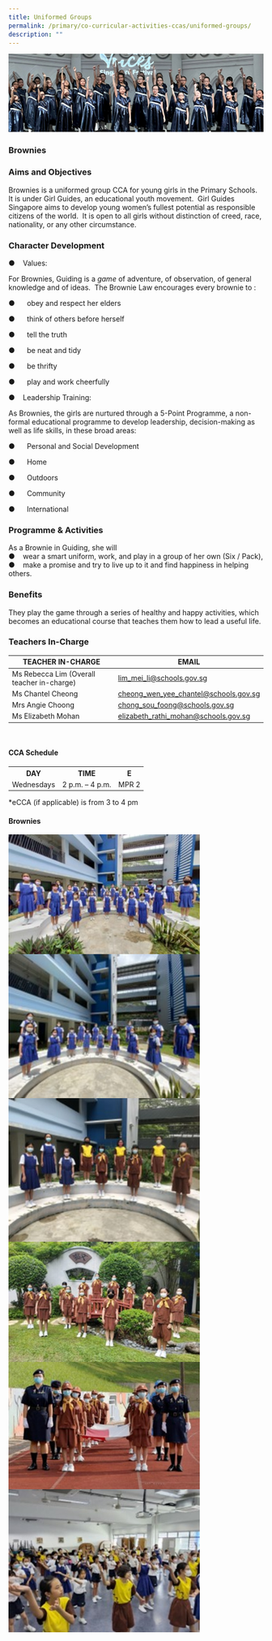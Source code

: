 ```yaml
---
title: Uniformed Groups
permalink: /primary/co-curricular-activities-ccas/uniformed-groups/
description: ""
---
```

![](/images/01%20Banner%20Photos/cca.jpg)

### **Brownies**

### **Aims and  Objectives**

Brownies is a uniformed group CCA for young girls in the Primary Schools. It is under Girl Guides, an educational youth movement.&nbsp; Girl Guides Singapore aims to develop young women’s fullest potential as responsible citizens of the world.&nbsp; It is open to all girls without distinction of creed, race, nationality, or any other circumstance.

### **Character Development**

●&nbsp;&nbsp;&nbsp;&nbsp;Values:

For Brownies, Guiding is a&nbsp;_game_&nbsp;of adventure, of observation, of general knowledge and of ideas.&nbsp; The Brownie Law encourages every brownie to :

●&nbsp;&nbsp;&nbsp;&nbsp;&nbsp;&nbsp;obey and respect her elders

●&nbsp;&nbsp;&nbsp;&nbsp;&nbsp;&nbsp;think of others before herself

●&nbsp;&nbsp;&nbsp;&nbsp;&nbsp;&nbsp;tell the truth

●&nbsp;&nbsp;&nbsp;&nbsp;&nbsp;&nbsp;be neat and tidy

●&nbsp;&nbsp;&nbsp;&nbsp;&nbsp;&nbsp;be thrifty

●&nbsp;&nbsp;&nbsp;&nbsp;&nbsp;&nbsp;play and work cheerfully

●&nbsp;&nbsp;&nbsp;&nbsp;Leadership Training:

As Brownies, the girls are nurtured through a 5-Point Programme, a non-formal educational programme to develop leadership, decision-making as well as life skills, in these broad areas:

●&nbsp;&nbsp;&nbsp;&nbsp;&nbsp;&nbsp;Personal and Social Development

●&nbsp;&nbsp;&nbsp;&nbsp;&nbsp;&nbsp;Home

●&nbsp;&nbsp;&nbsp;&nbsp;&nbsp;&nbsp;Outdoors

●&nbsp;&nbsp;&nbsp;&nbsp;&nbsp;&nbsp;Community

●&nbsp;&nbsp;&nbsp;&nbsp;&nbsp;&nbsp;International

### **Programme &amp; Activities**

As a Brownie in Guiding, she will  
●&nbsp;&nbsp;&nbsp; wear a smart uniform, work, and play in a group of her own (Six / Pack),  
●&nbsp;&nbsp;&nbsp; make a promise and try to live up to it and find happiness in helping others.

### **Benefits**

They play the game through a series of healthy and happy activities, which becomes an educational course that teaches them how to lead a useful life.

### **Teachers In-Charge**


| TEACHER IN-CHARGE | EMAIL |
| -------- | -------- |
| Ms Rebecca Lim (Overall teacher in-charge) | lim_mei_li@schools.gov.sg |
| Ms Chantel Cheong | cheong_wen_yee_chantel@schools.gov.sg |
| Mrs Angie Choong | chong_sou_foong@schools.gov.sg |
| Ms Elizabeth Mohan | elizabeth_rathi_mohan@schools.gov.sg |


<br>

#### **CCA Schedule**
<table>
<tbody>
<tr>
<th style="text-align: center;">DAY</th>
<th style="text-align: center;">TIME</th>
<th style="text-align: center;">E</th>
</tr>
<tr>
<td style="text-align: center;">Wednesdays</td>
<td style="text-align: center;">2 p.m. – 4 p.m.</td>
<td style="text-align: center;">MPR 2</td>
</tr>
</tbody>
</table>

\*eCCA (if applicable) is from 3 to 4 pm

#### **Brownies**

<img src="/images/04%20CCAs/uniform2023_01.jpg" style="width: 75%" align="center"><br>
<img src="/images/04%20CCAs/uniform2023_02.jpg" style="width: 75%" align="center"><br>
<img src="/images/04%20CCAs/uniform2023_03.jpg" style="width: 75%" align="center"><br>
<img src="/images/04%20CCAs/uniform2023_04.jpg" style="width: 75%" align="center"><br>
<img src="/images/04%20CCAs/uniform2023_05.jpg" style="width: 75%" align="center"><br>
<img src="/images/04%20CCAs/uniform2023_06.jpg" style="width: 75%" align="center">